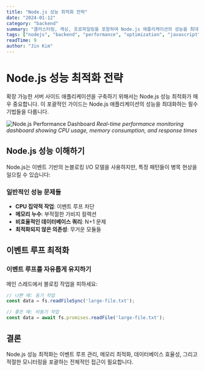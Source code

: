 ```yaml
---
title: "Node.js 성능 최적화 전략"
date: "2024-01-12"
category: "backend"
summary: "클러스터링, 캐싱, 프로파일링을 포함하여 Node.js 애플리케이션의 성능을 최대화하는 검증된 기법들을 배워보세요."
tags: ["nodejs", "backend", "performance", "optimization", "javascript"]
readTime: 9
author: "Jin Kim"
---
```


# Node.js 성능 최적화 전략

확장 가능한 서버 사이드 애플리케이션을 구축하기 위해서는 Node.js 성능 최적화가 매우 중요합니다. 이 포괄적인 가이드는 Node.js 애플리케이션의 성능을 최대화하는 필수 기법들을 다룹니다.

![Node.js Performance Dashboard](https://images.unsplash.com/photo-1551288049-bebda4e38f71?w=800&h=500&fit=crop&crop=center)
*Real-time performance monitoring dashboard showing CPU usage, memory consumption, and response times*

## Node.js 성능 이해하기

Node.js는 이벤트 기반의 논블로킹 I/O 모델을 사용하지만, 특정 패턴들이 병목 현상을 일으킬 수 있습니다:

### 일반적인 성능 문제들

- **CPU 집약적 작업**: 이벤트 루프 차단
- **메모리 누수**: 부적절한 가비지 컬렉션
- **비효율적인 데이터베이스 쿼리**: N+1 문제
- **최적화되지 않은 의존성**: 무거운 모듈들

## 이벤트 루프 최적화

### 이벤트 루프를 자유롭게 유지하기

메인 스레드에서 블로킹 작업을 피하세요:

```javascript
// 나쁜 예: 동기 작업
const data = fs.readFileSync('large-file.txt');

// 좋은 예: 비동기 작업
const data = await fs.promises.readFile('large-file.txt');
```

## 결론

Node.js 성능 최적화는 이벤트 루프 관리, 메모리 최적화, 데이터베이스 효율성, 그리고 적절한 모니터링을 포괄하는 전체적인 접근이 필요합니다.
